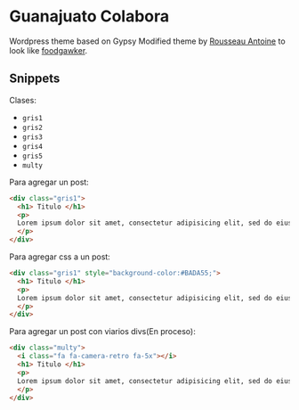 # Guanajuato Colabora

Wordpress theme based on Gypsy Modified theme  by [Rousseau Antoine](a.rousseau17@hotmail.fr) to look like [foodgawker](http://foodgawker.com/).

## Snippets
Clases:
- `gris1`
- `gris2`
- `gris3`
- `gris4`
- `gris5`
- `multy`

Para agregar un post:
```html
<div class="gris1">
  <h1> Titulo </h1>
  <p>
  Lorem ipsum dolor sit amet, consectetur adipisicing elit, sed do eiusmod tempor incididunt ut labore et dolore magna aliqua.
  </p>
</div>
```
Para agregar css a un post:
```html
<div class="gris1" style="background-color:#BADA55;">
  <h1> Titulo </h1>
  <p>
  Lorem ipsum dolor sit amet, consectetur adipisicing elit, sed do eiusmod tempor incididunt ut labore et dolore magna aliqua.
  </p>
</div>
```
Para agregar un post con viarios divs(En proceso):
```html
<div class="multy">
  <i class="fa fa-camera-retro fa-5x"></i>
  <h1> Titulo </h1>
  <p>
  Lorem ipsum dolor sit amet, consectetur adipisicing elit, sed do eiusmod tempor incididunt ut labore et dolore magna aliqua.
  </p>
</div>
```
